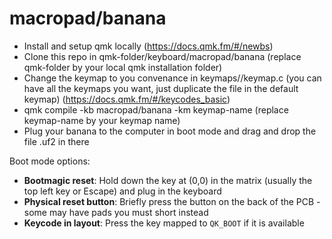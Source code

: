 # macropad/banana

- Install and setup qmk locally (https://docs.qmk.fm/#/newbs)
- Clone this repo in qmk-folder/keyboard/macropad/banana (replace qmk-folder by your local qmk installation folder)
- Change the keymap to you convenance in keymaps/<keymap-name>/keymap.c (you can have all the keymaps you want, just duplicate the file in the default keymap) (https://docs.qmk.fm/#/keycodes_basic)
- qmk compile -kb macropad/banana -km keymap-name (replace keymap-name by your keymap name)
- Plug your banana to the computer in boot mode and drag and drop the file .uf2 in there

Boot mode options:
* **Bootmagic reset**: Hold down the key at (0,0) in the matrix (usually the top left key or Escape) and plug in the keyboard
* **Physical reset button**: Briefly press the button on the back of the PCB - some may have pads you must short instead
* **Keycode in layout**: Press the key mapped to `QK_BOOT` if it is available
